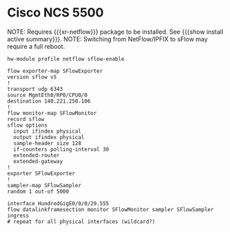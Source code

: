 # Cisco NCS 5500

NOTE: Requires {{{xr-netflow}}} package to be installed. See {{{show install active summary}}}.
NOTE: Switching from NetFlow/IPFIX to sFlow may require a full reboot.

```
hw-module profile netflow sflow-enable
 
flow exporter-map SFlowExporter
version sflow v5
!
transport udp 6343
source MgmtEth0/RP0/CPU0/0
destination 140.221.250.106
!
flow monitor-map SFlowMonitor
record sflow
sflow options
  input ifindex physical
  output ifindex physical
  sample-header size 128
  if-counters polling-interval 30
  extended-router
  extended-gateway
!
exporter SFlowExporter
!
sampler-map SFlowSampler
random 1 out-of 5000
 
interface HundredGigE0/0/0/29.555
flow datalinkframesection monitor SFlowMonitor sampler SFlowSampler ingress
# repeat for all physical interfaces (wildcard?)
```
